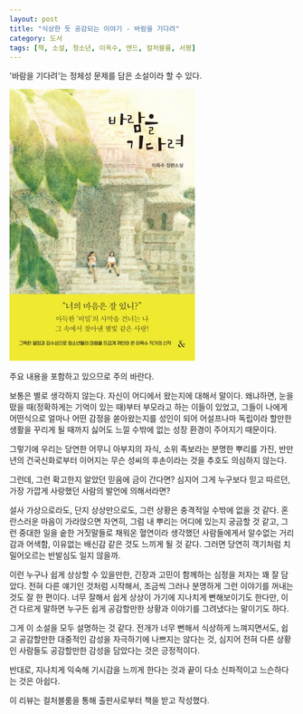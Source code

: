 ```yaml
---
layout: post
title: "식상한 듯 공감되는 이야기 - 바람을 기다려"
category: 도서
tags: [책, 소설, 청소년, 이옥수, 앤드, 컬처블룸, 서평]
---
```


'바람을 기다려'는
정체성 문제를 담은 소설이라 할 수 있다.

![표지](/images/wait-for-the-wind-book-h480.jpg)



<div class="im im-warning">
주요 내용을 포함하고 있으므로 주의 바란다.
</div>



보통은 별로 생각하지 않는다.
자신이 어디에서 왔는지에 대해서 말이다.
왜냐하면, 눈을 떴을 때(정확하게는 기억이 있는 때)부터 부모라고 하는 이들이 있었고,
그들이 나에게 어떤식으로 얼마나 어떤 감정을 쏟아왔는지를
성인이 되어 어설프나마 독립이라 할만한 생활을 꾸리게 될 때까지
싫어도 느낄 수밖에 없는 성장 환경이 주어지기 때문이다.

그렇기에 우리는 당연한 어무니 아부지의 자식,
소위 족보라는 분명한 뿌리를 가진,
반만년의 건국신화로부터 이어지는 무슨 성씨의 후손이라는 것을 추호도 의심하지 않는다.

그런데, 그런 확고한지 알았던 믿음에 금이 간다면?
심지어 그게 누구보다 믿고 따르던,
가장 가깝게 사랑했던 사람의 발언에 의해서라면?

설사 가상으로라도, 단지 상상만으로도, 그런 상황은 충격적일 수밖에 없을 것 같다.
혼란스러운 마음이 가라앉으면 자연히, 그럼 내 뿌리는 어디에 있는지 궁금할 것 같고,
그런 중대한 일을 숱한 거짓말들로 채워온 혈연이라 생각했던 사람들에게서
알수없는 거리감과 어색함, 이유없는 배신감 같은 것도 느끼게 될 것 같다.
그러면 당연히 객기처럼 치밀어오르는 반발심도 일지 않을까.

이런 누구나 쉽게 상상할 수 있을만한, 긴장과 고민이 함께하는 심정을 저자는 꽤 잘 담았다.
전혀 다른 얘기인 것처럼 시작해서,
조금씩 그러나 분명하게 그런 이야기를 꺼내는 것도 잘 한 편이다.
너무 잘해서 쉽게 상상이 가기에 지나치게 뻔해보이기도 한다만,
이건 다르게 말하면 누구든 쉽게 공감할만한 상황과 이야기를 그려냈다는 말이기도 하다.

그게 이 소설을 모두 설명하는 것 같다.
전개가 너무 뻔해서 식상하게 느껴지면서도,
쉽고 공감할만한 대중적인 감성을 자극하기에 나쁘지는 않다는 것,
심지어 전혀 다른 상황인 사람들도 공감할만한 감성을 담았다는 것은 긍정적이다.

반대로, 지나치게 익숙해 기시감을 느끼게 한다는 것과
끝이 다소 신파적이고 느슨하다는 것은 아쉽다.



<div class="im im-info">
이 리뷰는 컬처블룸을 통해 출판사로부터 책을 받고 작성했다.
</div>
